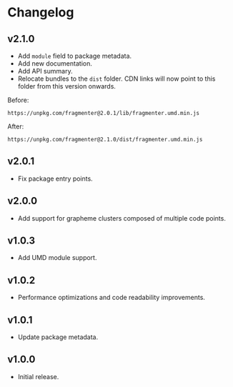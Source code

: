 # Changelog

## v2.1.0

* Add `module` field to package metadata.
* Add new documentation.
* Add API summary.
* Relocate bundles to the `dist` folder. CDN links will now point to this folder
  from this version onwards.

Before:

```text
https://unpkg.com/fragmenter@2.0.1/lib/fragmenter.umd.min.js
```

After:

```text
https://unpkg.com/fragmenter@2.1.0/dist/fragmenter.umd.min.js
```

## v2.0.1

* Fix package entry points.

## v2.0.0

* Add support for grapheme clusters composed of multiple code points.

## v1.0.3

* Add UMD module support.

## v1.0.2

* Performance optimizations and code readability improvements.

## v1.0.1

* Update package metadata.

## v1.0.0

* Initial release.
